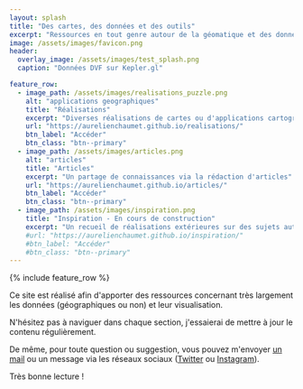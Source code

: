 ```yaml
---
layout: splash
title: "Des cartes, des données et des outils"
excerpt: "Ressources en tout genre autour de la géomatique et des données"
image: /assets/images/favicon.png
header:
  overlay_image: /assets/images/test_splash.png
  caption: "Données DVF sur Kepler.gl"

feature_row:
  - image_path: /assets/images/realisations_puzzle.png
    alt: "applications geographiques"
    title: "Réalisations"
    excerpt: "Diverses réalisations de cartes ou d'applications cartographiques web"
    url: "https://aurelienchaumet.github.io/realisations/"
    btn_label: "Accéder"
    btn_class: "btn--primary"
  - image_path: /assets/images/articles.png
    alt: "articles"
    title: "Articles"
    excerpt: "Un partage de connaissances via la rédaction d'articles"
    url: "https://aurelienchaumet.github.io/articles/"
    btn_label: "Accéder"
    btn_class: "btn--primary"
  - image_path: /assets/images/inspiration.png
    title: "Inspiration - En cours de construction"
    excerpt: "Un recueil de réalisations extérieures sur des sujets autour de la cartographie, des données et de visualisations diverses et variées"
    #url: "https://aurelienchaumet.github.io/inspiration/"
    #btn_label: "Accéder"
    #btn_class: "btn--primary"
---
```


{% include feature_row %}

Ce site est réalisé afin d'apporter des ressources concernant très largement les données (géographiques ou non) et leur visualisation.

N'hésitez pas à naviguer dans chaque section, j'essaierai de mettre à jour le contenu régulièrement.

De même, pour toute question ou suggestion, vous pouvez m'envoyer [un mail](mailto:aurelienchaumet17@gmail.com) ou un message via les réseaux sociaux ([Twitter](https://twitter.com/aurelienchaumet) ou [Instagram](https://instagram.com/aurelienchaumet)).

Très bonne lecture !
